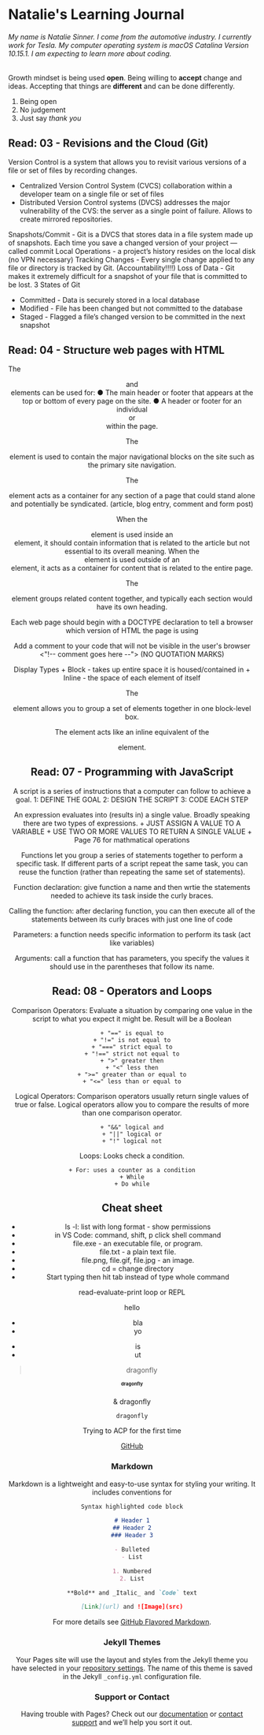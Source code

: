 # Natalie's Learning Journal

###### My name is Natalie Sinner. I come from the automotive industry. I currently work for Tesla. My computer operating system is macOS Catalina Version 10.15.1. I am expecting to learn more about coding.

Growth mindset is being used **open**. Being willing to **accept** change and ideas. Accepting that things are **different** and can be done differently.  

1. Being open
2. No judgement 
3. Just say _thank you_

## Read: 03 - Revisions and the Cloud (Git)

Version Control is a system that allows you to revisit various versions of a file or set of files by recording changes.
  + Centralized Version Control System (CVCS) collaboration within a developer team on a single file or set of files
  + Distributed Version Control systems (DVCS) addresses the major vulnerability of the CVS: the server as a single point of failure. Allows to create mirrored repositories.
  
 Snapshots/Commit - Git is a DVCS that stores data in a file system made up of snapshots. Each time you save a changed version of your project — called commit 
 Local Operations - a project’s history resides on the local disk (no VPN necessary) 
 Tracking Changes - Every single change applied to any file or directory is tracked by Git. (Accountability!!!!)
 Loss of Data - Git makes it extremely difficult for a snapshot of your file that is committed to be lost.
 3 States of Git
  + Committed - Data is securely stored in a local database
  + Modified - File has been changed but not committed to the database
  + Staged - Flagged a file’s changed version to be committed in the next snapshot

## Read: 04 - Structure web pages with HTML

The <header> and <footer> elements can be used for:
● The main header or footer that appears at the top or bottom of every page on the site.
● A header or footer for an individual <article> or <section> within the page.

The <nav> element is used to contain the major navigational blocks on the site such as the primary site navigation.

The <article> element acts as a container for any section of a page that could stand alone and potentially be syndicated. (article, blog entry, comment and form post)

When the <aside> element
is used inside an <article> element, it should contain information that is related to the article but not essential to its overall meaning. 
When the <aside> element is used outside of an <article> element, it acts as a container for content that is related to the entire page. 

The <section> element groups related content together, and typically each section would have its own heading.

Each web page should begin with a DOCTYPE declaration to tell a browser which version of HTML the page is using 

Add a comment to your code that will not be visible in the user's browser <"!-- comment goes here --"> (NO QUOTATION MARKS)

Display Types
    + Block - takes up entire space it is housed/contained in
    + Inline - the space of each element of itself 

The <div> element allows you to group a set of elements together in one block-level box.    

The <span> element acts like an inline equivalent of the <div> element. 

## Read: 07 - Programming with JavaScript
A script is a series of instructions that a computer can follow to achieve a goal.
    1: DEFINE THE GOAL
    2: DESIGN THE SCRIPT
    3: CODE EACH STEP

An expression evaluates into (results in) a single value. Broadly speaking there are two types of expressions.
    + JUST ASSIGN A VALUE TO A VARIABLE
    + USE TWO OR MORE VALUES TO RETURN A SINGLE VALUE 
    + Page 76 for mathmatical operations

Functions let you group a series of statements together to perform a specific task. If different parts of a script repeat the same task, you can reuse the function (rather than repeating the same set of statements).

Function declaration: give function a name and then wrtie the statements needed to achieve its task inside the curly braces. 

Calling the function: after declaring function, you can then execute all of the statements between its curly braces with just one line of code

Parameters: a function needs specific information to perform its task (act like variables)

Arguments: call a function that has parameters, you specify the values it should use in the parentheses that follow its name. 

## Read: 08 - Operators and Loops

Comparison Operators:
    Evaluate a situation by comparing one value in the script to what you expect it might be. Result will be a Boolean

    + "==" is equal to
    + "!=" is not equal to
    + "===" strict equal to
    + "!==" strict not equal to
    + ">" greater then
    + "<" less then
    + ">=" greater than or equal to
    + "<=" less than or equal to

Logical Operators:
    Comparison operators usually return single values of true or false. Logical operators allow you to compare the results of more than one comparison operator.    

    + "&&" logical and
    + "||" logical or
    + "!" logical not

Loops: 
    Looks check a condition. 

    + For: uses a counter as a condition
    + While
    + Do while

    
## Cheat sheet
+ ls -l:	list with long format - show permissions
+ in VS Code: command, shift, p click shell command 
+ file.exe - an executable file, or program.
+ file.txt - a plain text file.
+ file.png, file.gif, file.jpg - an image.
+ cd = change directory
+ Start typing then hit tab instead of type whole command

read-evaluate-print loop or REPL

hello 

+ bla
+ yo

- is
- ut

> dragonfly

# dragonfly

& dragonfly 

`dragonfly` 

Trying to ACP for the first time

[GitHub](https://github.com)

### Markdown

Markdown is a lightweight and easy-to-use syntax for styling your writing. It includes conventions for

```markdown
Syntax highlighted code block

# Header 1
## Header 2
### Header 3

- Bulleted
- List

1. Numbered
2. List

**Bold** and _Italic_ and `Code` text

[Link](url) and ![Image](src)
```

For more details see [GitHub Flavored Markdown](https://guides.github.com/features/mastering-markdown/).

### Jekyll Themes

Your Pages site will use the layout and styles from the Jekyll theme you have selected in your [repository settings](https://github.com/nsinner1/nsinner1.github.io/settings). The name of this theme is saved in the Jekyll `_config.yml` configuration file.

### Support or Contact

Having trouble with Pages? Check out our [documentation](https://help.github.com/categories/github-pages-basics/) or [contact support](https://github.com/contact) and we’ll help you sort it out.
